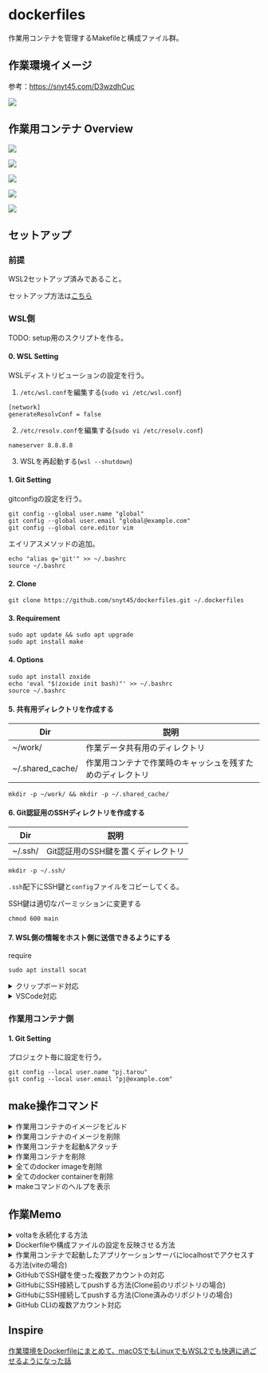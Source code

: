 # dockerfiles
作業用コンテナを管理するMakefileと構成ファイル群。

## 作業環境イメージ
参考：https://snyt45.com/D3wzdhCuc

![](https://firebasestorage.googleapis.com/v0/b/firescript-577a2.appspot.com/o/imgs%2Fapp%2Fmy_blog%2FDWXAyzZ2b4.png?alt=media&token=d98e3929-889a-4b26-bdfb-9a8c365c07d3)

## 作業用コンテナ Overview

![](https://firebasestorage.googleapis.com/v0/b/firescript-577a2.appspot.com/o/imgs%2Fapp%2Fyuta_sano%2F4dK7vi0zxJ.png?alt=media&token=0c5702cc-10df-48ce-a874-f74a30088d47)

![](https://firebasestorage.googleapis.com/v0/b/firescript-577a2.appspot.com/o/imgs%2Fapp%2Fyuta_sano%2FxgEWBY_DJj.png?alt=media&token=e70049d4-eaec-44e6-b2bd-5545aecc2f6e)

![](https://firebasestorage.googleapis.com/v0/b/firescript-577a2.appspot.com/o/imgs%2Fapp%2Fyuta_sano%2FiTuwXT4XTL.png?alt=media&token=46f74504-38db-4931-aa27-fe3bfe76e05c)

![](https://firebasestorage.googleapis.com/v0/b/firescript-577a2.appspot.com/o/imgs%2Fapp%2Fyuta_sano%2F5juDiFU-aK.png?alt=media&token=1af66f99-95ca-49c4-bbce-d8fa6b83ad27)

![](https://firebasestorage.googleapis.com/v0/b/firescript-577a2.appspot.com/o/imgs%2Fapp%2Fyuta_sano%2FjjoaEgY9xj.png?alt=media&token=99ea5f8d-b555-4f94-9528-4bfaf0f85c67)

## セットアップ

### 前提

WSL2セットアップ済みであること。

セットアップ方法は[こちら](https://github.com/snyt45/windows11-dotfiles)

### WSL側

TODO: setup用のスクリプトを作る。

#### 0. WSL Setting
WSLディストリビューションの設定を行う。

1. `/etc/wsl.conf`を編集する(`sudo vi /etc/wsl.conf`)
```
[network]
generateResolvConf = false
```

2. `/etc/resolv.conf`を編集する(`sudo vi /etc/resolv.conf`)
```
nameserver 8.8.8.8
```

3. WSLを再起動する(`wsl --shutdown`)

#### 1. Git Setting
gitconfigの設定を行う。

```
git config --global user.name "global"
git config --global user.email "global@example.com"
git config --global core.editor vim
```

エイリアスメソッドの追加。
```
echo "alias g='git'" >> ~/.bashrc
source ~/.bashrc
```

#### 2. Clone

```
git clone https://github.com/snyt45/dockerfiles.git ~/.dockerfiles
```

#### 3. Requirement

```
sudo apt update && sudo apt upgrade
sudo apt install make
```

#### 4. Options

```
sudo apt install zoxide
echo 'eval "$(zoxide init bash)"' >> ~/.bashrc
source ~/.bashrc
```

#### 5. 共有用ディレクトリを作成する

| Dir | 説明 |
| --- | --- |
| ~/work/ | 作業データ共有用のディレクトリ |
| ~/.shared_cache/ | 作業用コンテナで作業時のキャッシュを残すためのディレクトリ |

```
mkdir -p ~/work/ && mkdir -p ~/.shared_cache/
```


#### 6. Git認証用のSSHディレクトリを作成する

| Dir | 説明 |
| --- | --- |
| ~/.ssh/ | Git認証用のSSH鍵を置くディレクトリ |

```
mkdir -p ~/.ssh/
```

`.ssh`配下にSSH鍵と`config`ファイルをコピーしてくる。

SSH鍵は適切なパーミッションに変更する
```
chmod 600 main
```

#### 7. WSL側の情報をホスト側に送信できるようにする

require
```
sudo apt install socat
```

<details>
<summary>クリップボード対応</summary>

作業コンテナ内のクリップボードをホスト側に共有するための対応です。
※Vimでヤンクした内容は自動でホスト側に共有するようにvimrcに設定済みです。

`~/.bashrc`に追加

```
cat <<'SETTING' >> ~/.bashrc
if [[ $(command -v socat > /dev/null; echo $?) == 0 ]]; then
    # Start up the socat forwarder to clip.exe
    echo "Starting clipboard relay..."
    (setsid socat tcp-listen:8121,fork,bind=0.0.0.0 EXEC:'clip.exe' &) > /dev/null 2>&1
fi
# bashを開いて1度目は日本語のコピーがうまくいく
# bashを閉じて再度開くとsocatの子プロセスが動いたままのためなのかなぜか日本語のコピー時に文字化けする
# bashを閉じるときにsocatの子プロセスをkillして、開くたびにsocatの子プロセスを作るようにすると文字化け問題が解消したので毎回bashを閉じるとkillしている
function hndl_SIGHUP() {
  kill -9 $(lsof -t -i :8121)
  exit 1
}
trap hndl_SIGHUP SIGHUP
SETTING
```

参考：https://snyt45.com/uzCcEFHUw
</details>



<details>
<summary>VSCode対応</summary>

作業コンテナ内で`code .`を実行すると、ホスト側で`code .`を実行するための対応です。
※ホスト側で`code .`を実行する仕組みのため、コンテナとホスト側でバインドマウントしているディレクトリのみ開けます。

`~/.bashrc`に追加

```
cat <<'SETTING' >> ~/.bashrc
if [[ $(command -v socat > /dev/null; echo $?) == 0 ]]; then
    # Start up the socat forwarder to VScode
    ALREADY_RUNNING_VSCODE=$(ps -auxww | grep -q "[l]isten:8122"; echo $?)
    if [[ $ALREADY_RUNNING_VSCODE != "0" ]]; then
        echo "Starting VScode relay..."
        (setsid socat tcp-listen:8122,fork,bind=0.0.0.0 EXEC:'/bin/bash' &) > /dev/null 2>&1
    else
        echo "VScode relay already running"
    fi
fi
SETTING
```
</details>

### 作業用コンテナ側

#### 1. Git Setting

プロジェクト毎に設定を行う。

```
git config --local user.name "pj.tarou"
git config --local user.email "pj@example.com"
```

## make操作コマンド

<details>
<summary>作業用コンテナのイメージをビルド</summary>

```
make build target="workbench"
```
</details>


<details>
<summary>作業用コンテナのイメージを削除</summary>

```
make clean target="workbench"
```
</details>


<details>
<summary>作業用コンテナを起動&アタッチ</summary>

```
make target="workbench"
```

makeコマンドでtargetを指定してコンテナを起動し、作業用コンテナにアタッチして作業を開始する。
</details>


<details>
<summary>作業用コンテナを削除</summary>

```
make stop target="workbench"
```

makeコマンドでtargetを指定してコンテナを削除する。
</details>


<details>
<summary>全てのdocker imageを削除</summary>

```
make allrmi
```
</details>


<details>
<summary>全てのdocker containerを削除</summary>

```
make allrm
```
</details>


<details>
<summary>makeコマンドのヘルプを表示</summary>

```
make help
```
</details>


## 作業Memo

<details>
<summary>voltaを永続化する方法</summary>

ホームディレクトリから `shared_cache` に移動する。
```
make target="workbench"
sudo mv ~/.volta ~/.shared_cache/
```

`VOLTA_HOME`を`$HOME/.shared_cache/.volta`に設定しているため、
この操作を一度行えば、次回以降は`shared_cache`側を見るようになる。

</details>


<details>
<summary>Dockerfileや構成ファイルの設定を反映させる方法</summary>
一度コンテナを削除してビルドし直したうえでアタッチする。

```
make stop target="workbench"
make build target="workbench"
make target="workbench"
```
</details>


<details>
<summary>作業用コンテナで起動したアプリケーションサーバにlocalhostでアクセスする方法(viteの場合)</summary>

- 作業コンテナ起動時に公開するポートを指定する(`make target="workbench" port=3030`)
- アプリケーションサーバ起動時、`0.0.0.0`でLISTENするよう変更する
  - (例)viteの場合、yarn dev --host
</details>

<details>
<summary>GitHubでSSH鍵を使った複数アカウントの対応</summary>

1. メインとサブアカウントのSSH鍵を作成して、GihHubに登録します。

```
# メインアカウントのSSH鍵を作成
mkdir -p ~/.ssh && cd ~/.ssh
ssh-keygen -t ed25519 -C "main@example.com" -f "main"
cat main.pub #=> GitHubのSSH鍵に登録

# サブアカウントのSSH鍵を作成
ssh-keygen -t ed25519 -C "sub@example.com" -f "sub"
cat sub.pub #=> GitHubのSSH鍵に登録
```

2. `config`というファイルを作成して、アカウント毎に対応するSSH鍵を設定します。

```
vim ~/.ssh/config
```

[config]
```
Host github-main
	HostName github.com
	User main.tarou
	IdentityFile ~/.ssh/main
	IdentitiesOnly yes
Host github-sub
	HostName github.com
	User sub.tarou
	IdentityFile ~/.ssh/sub
	IdentitiesOnly yes
```

3. 正しく設定できたか確認します。

```
# 作成確認
ssh -T git@github-main
ssh -T git@github-sub
```

参考：https://mykii.blog/use-many-github-accounts-by-ssh/
</details>


<details>
<summary>GitHubにSSH接続してpushする方法(Clone前のリポジトリの場合)</summary>

例）`git clone git@github-main:snyt45/dockerfiles.git`

</details>


<details>
<summary>GitHubにSSH接続してpushする方法(Clone済みのリポジトリの場合)</summary>

リポジトリに移動した状態で`git config -e`してurlを書き換える

```
// 書き換え前
url = https://github.com/snyt45/dockerfiles.git

// 書き換え後
url = git@github-main:snyt45/dockerfiles.git
```

参考： https://msyksphinz.hatenablog.com/entry/2019/10/28/040000
</details>


<details>
<summary>GitHub CLIの複数アカウント対応</summary>
アカウント毎に設定を行う。

`mkdir -p ~/.config/gh && vi ~/.config/gh/config.yml`
```
git_protocol: ssh
aliases:
    personal: '!cp ~/.config/gh/hosts.yml.personal ~/.config/gh/hosts.yml && gh auth status'
    work: '!cp ~/.config/gh/hosts.yml.work ~/.config/gh/hosts.yml && gh auth status'
```

`mkdir -p ~/.config/gh && vi ~/.config/gh/hosts.yml.personal`
```
github.com:
    oauth_token: ghp_[…]
    git_protocol: ssh
    user: yuta.sano
```

`mkdir -p ~/.config/gh && vi ~/.config/gh/hosts.yml.work`
```
github.com:
    oauth_token: ghp_[…]
    git_protocol: ssh
    user: yuta.sano
```

参考: https://gist.github.com/yermulnik/017837c01879ed3c7489cc7cf749ae47
</details>

## Inspire

[作業環境をDockerfileにまとめて、macOSでもLinuxでもWSL2でも快適に過ごせるようになった話](https://zenn.dev/hinoshiba/articles/workstation-on-docker)
